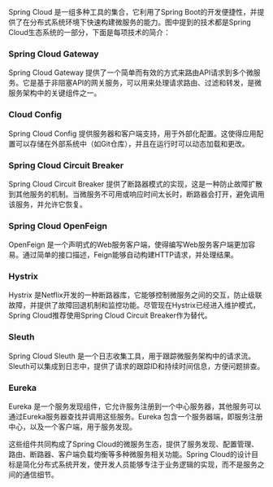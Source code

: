 





Spring Cloud 是一组多种工具的集合，它利用了Spring Boot的开发便捷性，并提供了在分布式系统环境下快速构建微服务的能力。图中提到的技术都是Spring Cloud生态系统的一部分，下面是每项技术的简介：

### Spring Cloud Gateway
Spring Cloud Gateway 提供了一个简单而有效的方式来路由API请求到多个微服务。它是基于非阻塞API的网关服务，可以用来处理请求路由、过滤和转发，是微服务架构中的关键组件之一。

### Cloud Config
Spring Cloud Config 提供服务器和客户端支持，用于外部化配置。这使得应用配置可以存储在外部系统中（如Git仓库），并且在运行时可以动态加载和更改。

### Spring Cloud Circuit Breaker
Spring Cloud Circuit Breaker 提供了断路器模式的实现，这是一种防止故障扩散到其他服务的机制。当微服务不可用或响应时间太长时，断路器会打开，避免调用该服务，并允许它恢复。

### Spring Cloud OpenFeign
OpenFeign 是一个声明式的Web服务客户端，使得编写Web服务客户端更加容易。通过简单的接口描述，Feign能够自动构建HTTP请求，并处理结果。

### Hystrix
Hystrix 是Netflix开发的一种断路器库，它能够控制微服务之间的交互，防止级联故障，并提供了故障回退机制和监控功能。尽管现在Hystrix已经进入维护模式，Spring Cloud推荐使用Spring Cloud Circuit Breaker作为替代。

### Sleuth
Spring Cloud Sleuth 是一个日志收集工具，用于跟踪微服务架构中的请求流。Sleuth可以集成到日志中，提供了请求的跟踪ID和持续时间信息，方便问题排查。

### Eureka
Eureka 是一个服务发现组件，它允许服务注册到一个中心服务器，其他服务可以通过Eureka服务器查找并调用这些服务。Eureka 包含一个服务器端，即服务注册中心，以及一个客户端，用于服务发现。

这些组件共同构成了Spring Cloud的微服务生态，提供了服务发现、配置管理、路由、断路器、客户端负载均衡等多种微服务相关功能。Spring Cloud的设计目标是简化分布式系统开发，使开发人员能够专注于业务逻辑的实现，而不是服务之间的通信细节。